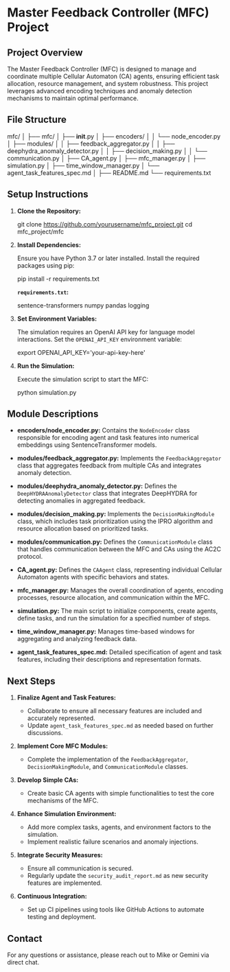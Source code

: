 # Master Feedback Controller (MFC) Project

## **Project Overview**

The Master Feedback Controller (MFC) is designed to manage and coordinate multiple Cellular Automaton (CA) agents, ensuring efficient task allocation, resource management, and system robustness. This project leverages advanced encoding techniques and anomaly detection mechanisms to maintain optimal performance.

## **File Structure**

mfc/
│
├── mfc/
│   ├── __init__.py
│   ├── encoders/
│   │   └── node_encoder.py
│   ├── modules/
│   │   ├── feedback_aggregator.py
│   │   ├── deephydra_anomaly_detector.py
│   │   ├── decision_making.py
│   │   └── communication.py
│   ├── CA_agent.py
│   ├── mfc_manager.py
│   ├── simulation.py
│   ├── time_window_manager.py
│   └── agent_task_features_spec.md
│
├── README.md
└── requirements.txt

## **Setup Instructions**

1. **Clone the Repository:**

   git clone https://github.com/yourusername/mfc_project.git
   cd mfc_project/mfc

2. **Install Dependencies:**

   Ensure you have Python 3.7 or later installed. Install the required packages using pip:

   pip install -r requirements.txt

   **`requirements.txt`:**

   sentence-transformers
   numpy
   pandas
   logging

3. **Set Environment Variables:**

   The simulation requires an OpenAI API key for language model interactions. Set the `OPENAI_API_KEY` environment variable:

   export OPENAI_API_KEY='your-api-key-here'

4. **Run the Simulation:**

   Execute the simulation script to start the MFC:

   python simulation.py

## **Module Descriptions**

- **encoders/node_encoder.py:**
  Contains the `NodeEncoder` class responsible for encoding agent and task features into numerical embeddings using SentenceTransformer models.

- **modules/feedback_aggregator.py:**
  Implements the `FeedbackAggregator` class that aggregates feedback from multiple CAs and integrates anomaly detection.

- **modules/deephydra_anomaly_detector.py:**
  Defines the `DeepHYDRAAnomalyDetector` class that integrates DeepHYDRA for detecting anomalies in aggregated feedback.

- **modules/decision_making.py:**
  Implements the `DecisionMakingModule` class, which includes task prioritization using the IPRO algorithm and resource allocation based on prioritized tasks.

- **modules/communication.py:**
  Defines the `CommunicationModule` class that handles communication between the MFC and CAs using the AC2C protocol.

- **CA_agent.py:**
  Defines the `CAAgent` class, representing individual Cellular Automaton agents with specific behaviors and states.

- **mfc_manager.py:**
  Manages the overall coordination of agents, encoding processes, resource allocation, and communication within the MFC.

- **simulation.py:**
  The main script to initialize components, create agents, define tasks, and run the simulation for a specified number of steps.

- **time_window_manager.py:**
  Manages time-based windows for aggregating and analyzing feedback data.

- **agent_task_features_spec.md:**
  Detailed specification of agent and task features, including their descriptions and representation formats.

## **Next Steps**

1. **Finalize Agent and Task Features:**
   - Collaborate to ensure all necessary features are included and accurately represented.
   - Update `agent_task_features_spec.md` as needed based on further discussions.

2. **Implement Core MFC Modules:**
   - Complete the implementation of the `FeedbackAggregator`, `DecisionMakingModule`, and `CommunicationModule` classes.

3. **Develop Simple CAs:**
   - Create basic CA agents with simple functionalities to test the core mechanisms of the MFC.

4. **Enhance Simulation Environment:**
   - Add more complex tasks, agents, and environment factors to the simulation.
   - Implement realistic failure scenarios and anomaly injections.

5. **Integrate Security Measures:**
   - Ensure all communication is secured.
   - Regularly update the `security_audit_report.md` as new security features are implemented.

6. **Continuous Integration:**
   - Set up CI pipelines using tools like GitHub Actions to automate testing and deployment.

## **Contact**

For any questions or assistance, please reach out to Mike or Gemini via direct chat.